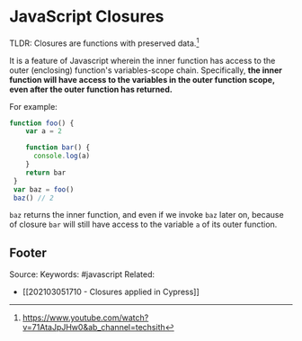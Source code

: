 # JavaScript Closures
TLDR: Closures are functions with preserved data.[^1]

It is a feature of Javascript wherein the inner function has access to the outer (enclosing) function's variables-scope chain. Specifically, **the inner function will have access to the variables in the outer function scope, even after the outer function has returned.** 

For example:
```js
function foo() {
    var a = 2

    function bar() {
      console.log(a)
    }
    return bar
 }
 var baz = foo()
 baz() // 2 
```
`baz` returns the inner function, and even if we invoke `baz` later on, because of closure `bar` will still have access to the variable `a` of its outer function.

Footer
---
Source: 
Keywords: #javascript 
Related:
- [[202103051710 - Closures applied in Cypress]]

[^1]: https://www.youtube.com/watch?v=71AtaJpJHw0&ab_channel=techsith